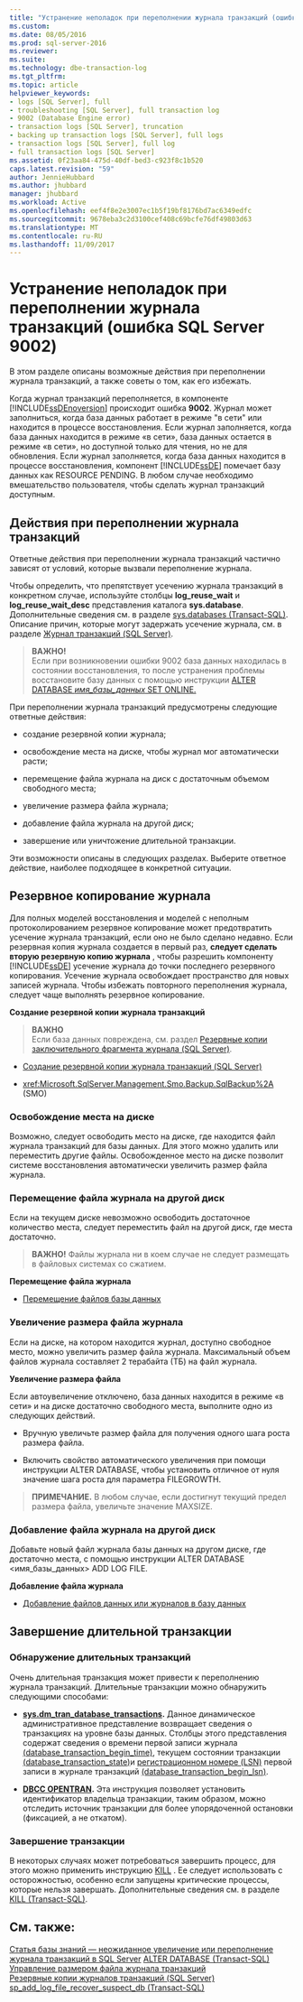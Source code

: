 ```yaml
---
title: "Устранение неполадок при переполнении журнала транзакций (ошибка SQL Server 9002) | Документация Майкрософт"
ms.custom: 
ms.date: 08/05/2016
ms.prod: sql-server-2016
ms.reviewer: 
ms.suite: 
ms.technology: dbe-transaction-log
ms.tgt_pltfrm: 
ms.topic: article
helpviewer_keywords:
- logs [SQL Server], full
- troubleshooting [SQL Server], full transaction log
- 9002 (Database Engine error)
- transaction logs [SQL Server], truncation
- backing up transaction logs [SQL Server], full logs
- transaction logs [SQL Server], full log
- full transaction logs [SQL Server]
ms.assetid: 0f23aa84-475d-40df-bed3-c923f8c1b520
caps.latest.revision: "59"
author: JennieHubbard
ms.author: jhubbard
manager: jhubbard
ms.workload: Active
ms.openlocfilehash: eef4f8e2e3007ec1b5f19bf8176bd7ac6349edfc
ms.sourcegitcommit: 9678eba3c2d3100cef408c69bcfe76df49803d63
ms.translationtype: MT
ms.contentlocale: ru-RU
ms.lasthandoff: 11/09/2017
---
```

# <a name="troubleshoot-a-full-transaction-log-sql-server-error-9002"></a>Устранение неполадок при переполнении журнала транзакций (ошибка SQL Server 9002)
  В этом разделе описаны возможные действия при переполнении журнала транзакций, а также советы о том, как его избежать. 
  
  Когда журнал транзакций переполняется, в компоненте [!INCLUDE[ssDEnoversion](../../includes/ssdenoversion-md.md)] происходит ошибка **9002**. Журнал может заполниться, когда база данных работает в режиме "в сети" или находится в процессе восстановления. Если журнал заполняется, когда база данных находится в режиме «в сети», база данных остается в режиме «в сети», но доступной только для чтения, но не для обновления. Если журнал заполняется, когда база данных находится в процессе восстановления, компонент [!INCLUDE[ssDE](../../includes/ssde-md.md)] помечает базу данных как RESOURCE PENDING. В любом случае необходимо вмешательство пользователя, чтобы сделать журнал транзакций доступным.  
  
## <a name="responding-to-a-full-transaction-log"></a>Действия при переполнении журнала транзакций  
 Ответные действия при переполнении журнала транзакций частично зависят от условий, которые вызвали переполнение журнала. 
 
 Чтобы определить, что препятствует усечению журнала транзакций в конкретном случае, используйте столбцы **log_reuse_wait** и **log_reuse_wait_desc** представления каталога **sys.database**. Дополнительные сведения см. в разделе [sys.databases (Transact-SQL)](../../relational-databases/system-catalog-views/sys-databases-transact-sql.md). Описание причин, которые могут задержать усечение журнала, см. в разделе [Журнал транзакций (SQL Server)](../../relational-databases/logs/the-transaction-log-sql-server.md).  
  
> **ВАЖНО!**  
>  Если при возникновении ошибки 9002 база данных находилась в состоянии восстановления, то после устранения проблемы восстановите базу данных с помощью инструкции [ALTER DATABASE *имя_базы_данных* SET ONLINE.](../../t-sql/statements/alter-database-transact-sql-set-options.md)  
  
 При переполнении журнала транзакций предусмотрены следующие ответные действия:  
  
-   создание резервной копии журнала;  
  
-   освобождение места на диске, чтобы журнал мог автоматически расти;  
  
-   перемещение файла журнала на диск с достаточным объемом свободного места;  
  
-   увеличение размера файла журнала;  
  
-   добавление файла журнала на другой диск;  
  
-   завершение или уничтожение длительной транзакции.  
  
 Эти возможности описаны в следующих разделах. Выберите ответное действие, наиболее подходящее в конкретной ситуации.  
  
## <a name="back-up-the-log"></a>Резервное копирование журнала  
 Для полных моделей восстановления и моделей с неполным протоколированием резервное копирование может предотвратить усечение журнала транзакций, если оно не было сделано недавно. Если резервная копия журнала создается в первый раз, **следует сделать вторую резервную копию журнала** , чтобы разрешить компоненту [!INCLUDE[ssDE](../../includes/ssde-md.md)] усечение журнала до точки последнего резервного копирования. Усечение журнала освобождает пространство для новых записей журнала. Чтобы избежать повторного переполнения журнала, следует чаще выполнять резервное копирование.  
  
 **Создание резервной копии журнала транзакций**  
  
> **ВАЖНО**  
>  Если база данных повреждена, см. раздел [Резервные копии заключительного фрагмента журнала (SQL Server)](../../relational-databases/backup-restore/tail-log-backups-sql-server.md).  
  
-   [Создание резервной копии журнала транзакций (SQL Server)](../../relational-databases/backup-restore/back-up-a-transaction-log-sql-server.md)  
  
-   <xref:Microsoft.SqlServer.Management.Smo.Backup.SqlBackup%2A> (SMO)  
  
### <a name="freeing-disk-space"></a>Освобождение места на диске  
 Возможно, следует освободить место на диске, где находится файл журнала транзакций для базы данных. Для этого можно удалить или переместить другие файлы. Освобожденное место на диске позволит системе восстановления автоматически увеличить размер файла журнала.  
  
### <a name="move-the-log-file-to-a-different-disk"></a>Перемещение файла журнала на другой диск  
 Если на текущем диске невозможно освободить достаточное количество места, следует переместить файл на другой диск, где места достаточно.  
  
> **ВАЖНО!** Файлы журнала ни в коем случае не следует размещать в файловых системах со сжатием.  
  
 **Перемещение файла журнала**  
  
-   [Перемещение файлов базы данных](../../relational-databases/databases/move-database-files.md)  
  
### <a name="increase-log-file-size"></a>Увеличение размера файла журнала  
 Если на диске, на котором находится журнал, доступно свободное место, можно увеличить размер файла журнала. Максимальный объем файлов журнала составляет 2 терабайта (ТБ) на файл журнала.  
  
 **Увеличение размера файла**  
  
 Если автоувеличение отключено, база данных находится в режиме «в сети» и на диске достаточно свободного места, выполните одно из следующих действий.  
  
-   Вручную увеличьте размер файла для получения одного шага роста размера файла.  
  
-   Включить свойство автоматического увеличения при помощи инструкции ALTER DATABASE, чтобы установить отличное от нуля значение шага роста для параметра FILEGROWTH.  
  
> **ПРИМЕЧАНИЕ.** В любом случае, если достигнут текущий предел размера файла, увеличьте значение MAXSIZE.  
  
### <a name="add-a-log-file-on-a-different-disk"></a>Добавление файла журнала на другой диск  
 Добавьте новый файл журнала базы данных на другом диске, где достаточно места, с помощью инструкции ALTER DATABASE <имя_базы_данных> ADD LOG FILE.  
  
 **Добавление файла журнала**  
  
-   [Добавление файлов данных или журналов в базу данных](../../relational-databases/databases/add-data-or-log-files-to-a-database.md)  
## <a name="complete-or-kill-a-long-running-transaction"></a>Завершение длительной транзакции
### <a name="discovering-long-running-transactions"></a>Обнаружение длительных транзакций
Очень длительная транзакция может привести к переполнению журнала транзакций. Длительные транзакции можно обнаружить следующими способами:
 - **[sys.dm_tran_database_transactions](../system-dynamic-management-views/sys-dm-tran-database-transactions-transact-sql.md).**
Данное динамическое административное представление возвращает сведения о транзакциях на уровне базы данных. Столбцы этого представления содержат сведения о времени первой записи журнала [(database_transaction_begin_time)](../system-dynamic-management-views/sys-dm-tran-database-transactions-transact-sql.md), текущем состоянии транзакции [(database_transaction_state)](../system-dynamic-management-views/sys-dm-tran-database-transactions-transact-sql.md)и [регистрационном номере (LSN)](../backup-restore/recover-to-a-log-sequence-number-sql-server.md) первой записи в журнале транзакций [(database_transaction_begin_lsn)](../system-dynamic-management-views/sys-dm-tran-database-transactions-transact-sql.md).

 - **[DBCC OPENTRAN](../../t-sql/database-console-commands/dbcc-opentran-transact-sql.md).**
Эта инструкция позволяет установить идентификатор владельца транзакции, таким образом, можно отследить источник транзакции для более упорядоченной остановки (фиксацией, а не откатом).

### <a name="kill-a-transaction"></a>Завершение транзакции
В некоторых случаях может потребоваться завершить процесс, для этого можно применить инструкцию [KILL](../../t-sql/language-elements/kill-transact-sql.md) . Ее следует использовать с осторожностью, особенно если запущены критические процессы, которые нельзя завершать. Дополнительные сведения см. в разделе [KILL (Transact-SQL)](../../t-sql/language-elements/kill-transact-sql.md).

## <a name="see-also"></a>См. также:  
[Статья базы знаний — неожиданное увеличение или переполнение журнала транзакций в SQL Server](https://support.microsoft.com/en-us/kb/317375) [ALTER DATABASE &#40;Transact-SQL&#41;](../../t-sql/statements/alter-database-transact-sql.md)   
 [Управление размером файла журнала транзакций](../../relational-databases/logs/manage-the-size-of-the-transaction-log-file.md)   
 [Резервные копии журналов транзакций (SQL Server)](../../relational-databases/backup-restore/transaction-log-backups-sql-server.md)   
 [sp_add_log_file_recover_suspect_db (Transact-SQL)](../../relational-databases/system-stored-procedures/sp-add-log-file-recover-suspect-db-transact-sql.md)  
  
  
